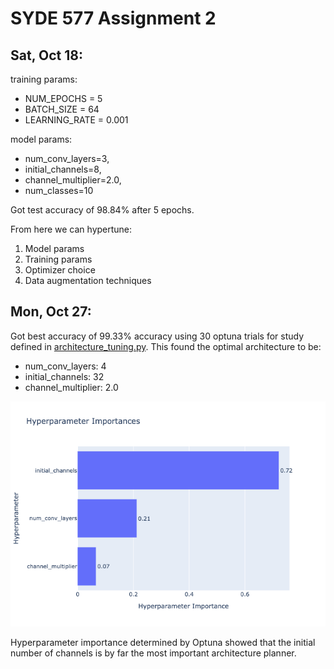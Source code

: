 # SYDE 577 Assignment 2

## Sat, Oct 18:
training params:
- NUM_EPOCHS = 5
- BATCH_SIZE = 64
- LEARNING_RATE = 0.001

model params:
- num_conv_layers=3,
- initial_channels=8,
- channel_multiplier=2.0,
- num_classes=10

Got test accuracy of 98.84% after 5 epochs. 

From here we can hypertune:
1. Model params
2. Training params
3. Optimizer choice
4. Data augmentation techniques


## Mon, Oct 27: 
Got best accuracy of 99.33% accuracy using 30 optuna trials for study defined in [architecture_tuning.py](architecture_tuning.py). This found the optimal architecture to be: 
- num_conv_layers: 4 
- initial_channels: 32
- channel_multiplier: 2.0

![Parameter Importance Breakdown](param_importances.png "Parameter Importances")

Hyperparameter importance determined by Optuna showed that the initial number of channels is by far the most important architecture planner.

